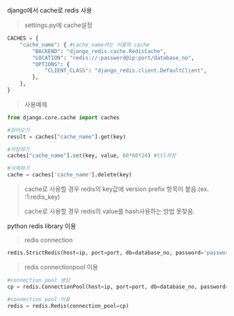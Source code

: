 django에서 cache로 redis 사용
> settings.py에 cache설정
```python
CACHES = {
    "cache_name": { #cache_name라는 이름의 cache
        "BACKEND": "django_redis.cache.RedisCache",
        "LOCATION": "redis://:password@ip:port/database_no",
        "OPTIONS": {
            "CLIENT_CLASS": "django_redis.client.DefaultClient",
        },
    },
}
```
>사용예제
```python
from django.core.cache import caches

#읽어오기
result = caches["cache_name"].get(key)

#저장하기
caches["cache_name"].set(key, value, 60*60*24) #ttl저장

#삭제하기
cache = caches['cache_name'].delete(key)
```

> cache로 사용할 경우 redis의 key값에 version prefix 항목이 붙음.(ex. :1:redis_key)
> 
> cache로 사용할 경우 redis의 value를 hash사용하는 방법 못찾음.

python redis library 이용
> redis connection
```python
redis.StrictRedis(host=ip, port=port, db=database_no, password='password')
```
> redis connectionpool 이용
```python
#connection pool 생성
cp = redis.ConnectionPool(host=ip, port=port, db=database_no, password='password', decode_responses=True)

#connection pool 이용
redis = redis.Redis(connection_pool=cp)
```

